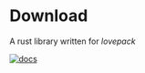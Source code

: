 # Download
A rust library written for *lovepack*

[![docs](https://img.shields.io/badge/Docs-Built-blue.svg)](https://snsvrno.gitlab.io/download-lp-rs/download/index.html)
